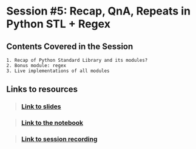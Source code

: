 # Session #5: Recap, QnA, Repeats in Python STL + Regex

## Contents Covered in the Session
    1. Recap of Python Standard Library and its modules?
    2. Bonus module: regex
    3. Live implementations of all modules


## Links to resources

> ### [Link to slides]([Slides]%20Python%20STL%20Recap,%20Regex%20module.pdf)

> ### [Link to the notebook]([Colab]%20Python%20STL%20Recap,%20Regex%20module.ipynb)

> ### [Link to session recording](https://www.youtube.com/watch?v=oeSICsJk99Q)
